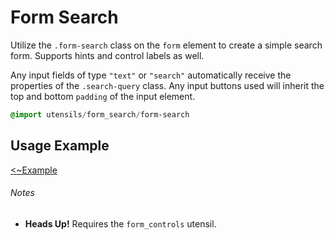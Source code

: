 
# Form Search
Utilize the `.form-search` class on the `form` element to create a simple
search form. Supports hints and control labels as well.

Any input fields of type `"text"` or `"search"` automatically receive the
properties of the `.search-query` class. Any input buttons used will
inherit the top and bottom `padding` of the input element.

```sass
@import utensils/form_search/form-search
```

## Usage Example
[<~Example](markup/form_search.html.haml)

###### Notes
- **Heads Up!** Requires the `form_controls` utensil.

